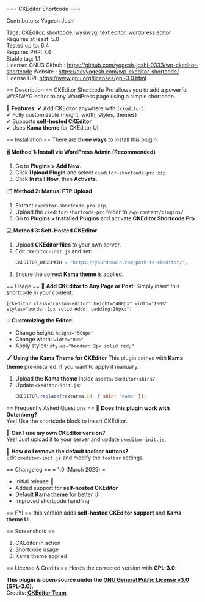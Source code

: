 === CKEditor Shortcode  ===

Contributors: Yogesh Joshi

Tags: CKEditor, shortcode, wysiwyg, text editor, wordpress editor  
Requires at least: 5.0  
Tested up to: 6.4  
Requires PHP: 7.4  
Stable tag: 1.1  
License: GNU3
Github : https://github.com/yogesh-joshi-0333/wp-ckeditor-shortcode
Website : https://devyogesh.com/wp-ckeditor-shortcode/  
License URI: https://www.gnu.org/licenses/gpl-3.0.html  

== Description ==
CKEditor Shortcode Pro allows you to add a powerful WYSIWYG editor to any WordPress page using a simple shortcode.

🎯 **Features**:
✔ Add CKEditor anywhere with `[ckeditor]`  
✔ Fully customizable (height, width, styles, themes)  
✔ Supports **self-hosted CKEditor**  
✔ Uses **Kama theme** for CKEditor UI  

== Installation ==
There are **three ways** to install this plugin:

🖥️ **Method 1: Install via WordPress Admin (Recommended)**
1. Go to **Plugins > Add New**.
2. Click **Upload Plugin** and select `ckeditor-shortcode-pro.zip`.
3. Click **Install Now**, then **Activate**.

🗂️ **Method 2: Manual FTP Upload**
1. Extract `ckeditor-shortcode-pro.zip`.
2. Upload the `ckeditor-shortcode-pro` folder to `/wp-content/plugins/`.
3. Go to **Plugins > Installed Plugins** and activate **CKEditor Shortcode Pro**.

💻 **Method 3: Self-Hosted CKEditor**
1. Upload **CKEditor files** to your own server.
2. Edit `ckeditor-init.js` and set:
   ```js
   CKEDITOR_BASEPATH = "https://yourdomain.com/path-to-ckeditor/";
   ```
3. Ensure the correct **Kama theme** is applied.

== Usage ==
📌 **Add CKEditor to Any Page or Post**:
Simply insert this shortcode in your content:
```
[ckeditor class="custom-editor" height="400px" width="100%" styles="border:1px solid #ddd; padding:10px;"]
```
💡 **Customizing the Editor**:
- Change height: `height="500px"`
- Change width: `width="80%"`
- Apply styles: `styles="border: 2px solid red;"`

🖌 **Using the Kama Theme for CKEditor**
This plugin comes with **Kama theme** pre-installed. If you want to apply it manually:
1. Upload the **Kama theme** inside `assets/ckeditor/skins/`.
2. Update `ckeditor-init.js`:
   ```js
   CKEDITOR.replace(textarea.id, { skin: 'kama' });
   ```

== Frequently Asked Questions ==
🔹 **Does this plugin work with Gutenberg?**  
Yes! Use the shortcode block to insert CKEditor.

🔹 **Can I use my own CKEditor version?**  
Yes! Just upload it to your server and update `ckeditor-init.js`.

🔹 **How do I remove the default toolbar buttons?**  
Edit `ckeditor-init.js` and modify the `toolbar` settings.

== Changelog ==
= 1.0 (March 2025) =
- Initial release 🎉
- Added support for **self-hosted CKEditor**
- Default **Kama theme** for better UI
- Improved shortcode handling


== FYI ==
this version adds **self-hosted CKEditor support** and **Kama theme UI**.

== Screenshots ==
1. CKEditor in action  
2. Shortcode usage  
3. Kama theme applied  

== License & Credits ==
Here’s the corrected version with **GPL-3.0**:  

**This plugin is open-source under the [GNU General Public License v3.0 (GPL-3.0)](https://www.gnu.org/licenses/gpl-3.0.html).**  
Credits: **[CKEditor Team](https://ckeditor.com)**  
